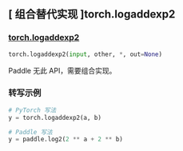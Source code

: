 ## [ 组合替代实现 ]torch.logaddexp2

### [torch.logaddexp2](https://pytorch.org/docs/stable/generated/torch.logaddexp2.html#torch.logaddexp2)

```python
torch.logaddexp2(input, other, *, out=None)
```

Paddle 无此 API，需要组合实现。

### 转写示例

```python
# PyTorch 写法
y = torch.logaddexp2(a, b)

# Paddle 写法
y = paddle.log2(2 ** a + 2 ** b)
```
